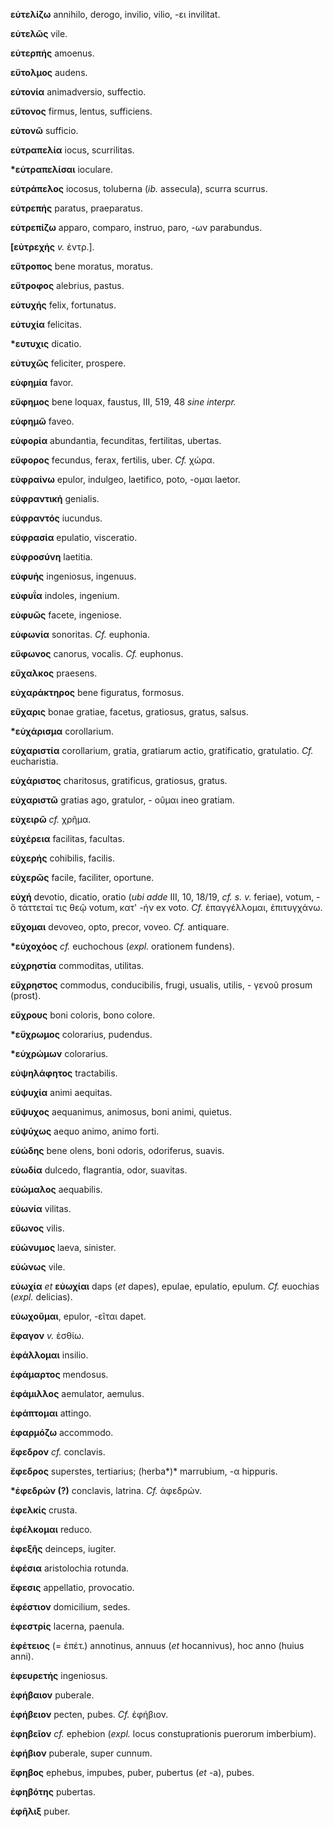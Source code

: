 **εὐτελίζω** annihilo, derogo, invilio, vilio, -ει invilitat.

**εὐτελῶς** vile.

**εὐτερπής** amoenus.

**εὔτολμος** audens.

**εὐτονία** animadversio, suffectio.

**εὔτονος** firmus, lentus, sufficiens.

**εὐτονῶ** sufficio.

**εὐτραπελία** iocus, scurrilitas.

**\*εὐτραπελίσαι** ioculare.

**εὐτράπελος** iocosus, toluberna (*ib.* assecula), scurra scurrus.

**εὐτρεπής** paratus, praeparatus.

**εὐτρεπίζω** apparo, comparo, instruo, paro, -ων parabundus.

**[εὐτρεχής** *v.* ἐντρ.].

**εὔτροπος** bene moratus, moratus.

**εὔτροφος** alebrius, pastus.

**εὐτυχής** felix, fortunatus.

**εὐτυχία** felicitas.

**\*ευτυχις** dicatio.

**εὐτυχῶς** feliciter, prospere.

**εὐφημία** favor.

**εὔφημος** bene loquax, faustus, III, 519, 48 *sine interpr.*

**εὐφημῶ** faveo.

**εὐφορία** abundantia, fecunditas, fertilitas, ubertas.

**εὔφορος** fecundus, ferax, fertilis, uber. *Cf.* χώρα.

**εὐφραίνω** epulor, indulgeo, laetifico, poto, -ομαι laetor.

**εὐφραντική** genialis.

**εὐφραντός** iucundus.

**εὐφρασία** epulatio, visceratio.

**εὐφροσύνη** laetitia.

**εὐφυής** ingeniosus, ingenuus.

**εὐφυΐα** indoles, ingenium.

**εὐφυῶς** facete, ingeniose.

**εὐφωνία** sonoritas. *Cf.* euphonia.

**εὔφωνος** canorus, vocalis. *Cf.* euphonus.

**εὔχαλκος** praesens.

**εὐχαράκτηρος** bene figuratus, formosus.

**εὔχαρις** bonae gratiae, facetus, gratiosus, gratus, salsus.

**\*εὐχάρισμα** corollarium.

**εὐχαριστία** corollarium, gratia, gratiarum actio, gratificatio,
gratulatio. *Cf.* eucharistia.

**εὐχάριστος** charitosus, gratificus, gratiosus, gratus.

**εὐχαριστῶ** gratias ago, gratulor, - οῦμαι ineo gratiam.

**εὐχειρῶ** *cf.* χρῆμα.

**εὐχέρεια** facilitas, facultas.

**εὐχερής** cohibilis, facilis.

**εὐχερῶς** facile, faciliter, oportune.

**εὐχή** devotio, dicatio, oratio (*ubi adde* III, 10, 18/19, *cf. s.
v.* feriae), votum, - ὅ τάττεταί τις θεῷ votum, κατ' -ήν ex voto. *Cf.*
ἐπαγγέλλομαι, ἐπιτυγχάνω.

**εὔχομαι** devoveo, opto, precor, voveo. *Cf.* antiquare.

**\*εὐχοχόος** *cf.* euchochous (*expl.* orationem fundens).

**εὐχρηστία** commoditas, utilitas.

**εὔχρηστος** commodus, conducibilis, frugi, usualis, utilis, - γενοῦ
prosum (prost).

**εὔχρους** boni coloris, bono colore.

**\*εὔχρωμος** colorarius, pudendus.

**\*εὐχρώμων** colorarius.

**εὐψηλάφητος** tractabilis.

**εὐψυχία** animi aequitas.

**εὔψυχος** aequanimus, animosus, boni animi, quietus.

**εὐψύχως** aequo animo, animo forti.

**εὐώδης** bene olens, boni odoris, odoriferus, suavis.

**εὐωδία** dulcedo, flagrantia, odor, suavitas.

**εὐώμαλος** aequabilis.

**εὐωνία** vilitas.

**εὔωνος** vilis.

**εὐώνυμος** laeva, sinister.

**εὐώνως** vile.

**εὐωχία** *et* **εὐωχίαι** daps (*et* dapes), epulae, epulatio, epulum.
*Cf.* euochias (*expl.* delicias).

**εὐωχοῦμαι**, epulor, -εῖται dapet.

**ἔφαγον** *v.* ἐσθίω.

**ἐφάλλομαι** insilio.

**ἐφάμαρτος** mendosus.

**ἐφάμιλλος** aemulator, aemulus.

**ἐφάπτομαι** attingo.

**ἐφαρμόζω** accommodo.

**ἔφεδρον** *cf.* conclavis.

**ἔφεδρος** superstes, tertiarius; (herba*)* marrubium, -α hippuris.

**\*ἐφεδρών (?)** conclavis, latrina. *Cf.* ἀφεδρών.

**ἐφελκίς** crusta.

**ἐφέλκομαι** reduco.

**ἐφεξῆς** deinceps, iugiter.

**ἐφέσια** aristolochia rotunda.

**ἔφεσις** appellatio, provocatio.

**ἐφέστιον** domicilium, sedes.

**ἐφεστρίς** lacerna, paenula.

**ἐφέτειος** (= ἐπέτ.) annotinus, annuus (*et* hocannivus), hoc anno
(huius anni).

**ἐφευρετής** ingeniosus.

**ἐφήβαιον** puberale.

**ἐφήβειον** pecten, pubes. *Cf.* ἐφήβιον.

**ἐφηβεῖον** *cf.* ephebion (*expl.* locus constuprationis puerorum
imberbium).

**ἐφήβιον** puberale, super cunnum.

**ἔφηβος** ephebus, impubes, puber, pubertus (*et* -a), pubes.

**ἐφηβότης** pubertas.

**ἐφῆλιξ** puber.
